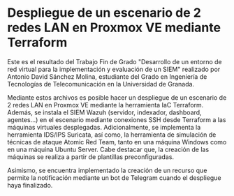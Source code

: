 # Despliegue de un escenario de 2 redes LAN en Proxmox VE mediante Terraform
Este es el resultado del Trabajo Fin de Grado "Desarrollo de un entorno de red virtual para la implementación y evaluación de un SIEM" realizado por Antonio David Sánchez Molina, estudiante del Grado en Ingeniería de Tecnologías de Telecomunicación en la Universidad de Granada.

Mediante estos archivos es posible hacer un despliegue de un escenario de 2 redes LAN en Proxmox VE mediante la herramienta IaC Terraform. Además, se instala el SIEM Wazuh (servidor, indexador, dashboard, agentes...) en el escenario mediante conexiones SSH desde Terraform a las máquinas virtuales desplegadas. Adicionalmente, se implementa la herramienta IDS/IPS Suricata, así como, la herramienta de simulación de técnicas de ataque Atomic Red Team, tanto en una máquina Windows como en una máquina Ubuntu Server. Cabe destacar que, la creación de las máquinas se realiza a partir de plantillas preconfiguradas.

Asimismo, se encuentra implementado la creación de un recurso que permite la notificación mediante un bot de Telegram cuando el despliegue haya finalizado.
